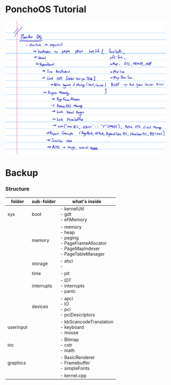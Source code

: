 # PonchoOS Tutorial

![](ponchoOS_summary.png)  

# Backup 

### Structure
|folder|sub-folder|what's inside|
|---    |---    |---|
|sys    |boot   |- kernelUtil<br/>- gdt<br/>- efiMemory
|       |memory |- memory<br/>- heap<br/>- paging<br/>- PageFrameAllocator<br/>- PageMapIndexer<br/>- PageTableManager
|       |storage|- ahci<br/>- 
|       |time   |- pit
|       |interrupts|- IDT<br/>- interrupts<br/>- panic<br/>
|       |devices|- apci<br/>- IO<br/>- pci<br/>- pciDescriptors
|userinput|     |- kbScancodeTranslation<br/>- keyboard<br/>- mouse<br/>
|inc    |       |- Bitmap<br/>- cstr<br/>- math<br/>
|graphics|      |- BasicRenderer<br/>- Framebuffer<br/>- simpleFonts
|       |       |- kernel.cpp<br/>



